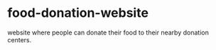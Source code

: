 # food-donation-website
website where people can donate their food to their nearby donation centers.
